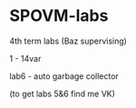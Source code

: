 # SPOVM-labs
4th term labs (Baz supervising)<p> 1 - 14var <p> lab6 - auto garbage collector <p>(to get labs 5&6 find me VK)

